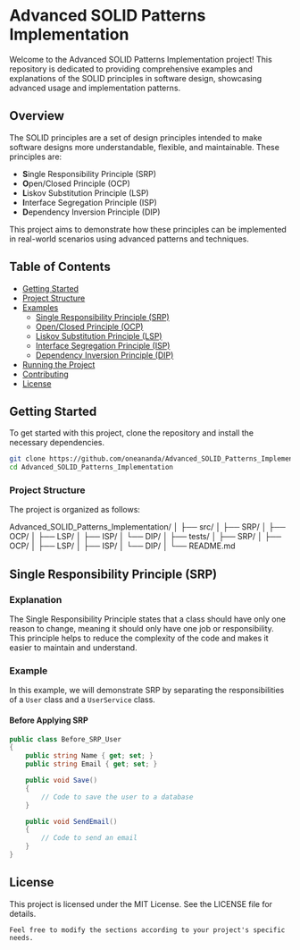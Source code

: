 ﻿# Advanced SOLID Patterns Implementation

Welcome to the Advanced SOLID Patterns Implementation project! This repository is dedicated to providing comprehensive examples and explanations of the SOLID principles in software design, showcasing advanced usage and implementation patterns.

## Overview

The SOLID principles are a set of design principles intended to make software designs more understandable, flexible, and maintainable. These principles are:

- **S**ingle Responsibility Principle (SRP)
- **O**pen/Closed Principle (OCP)
- **L**iskov Substitution Principle (LSP)
- **I**nterface Segregation Principle (ISP)
- **D**ependency Inversion Principle (DIP)

This project aims to demonstrate how these principles can be implemented in real-world scenarios using advanced patterns and techniques.

## Table of Contents

- [Getting Started](#getting-started)
- [Project Structure](#project-structure)
- [Examples](#examples)
  - [Single Responsibility Principle (SRP)](#single-responsibility-principle-srp)
  - [Open/Closed Principle (OCP)](#openclosed-principle-ocp)
  - [Liskov Substitution Principle (LSP)](#liskov-substitution-principle-lsp)
  - [Interface Segregation Principle (ISP)](#interface-segregation-principle-isp)
  - [Dependency Inversion Principle (DIP)](#dependency-inversion-principle-dip)
- [Running the Project](#running-the-project)
- [Contributing](#contributing)
- [License](#license)

## Getting Started

To get started with this project, clone the repository and install the necessary dependencies.

```bash
git clone https://github.com/oneananda/Advanced_SOLID_Patterns_Implementation.git
cd Advanced_SOLID_Patterns_Implementation
```

### Project Structure

The project is organized as follows:

Advanced_SOLID_Patterns_Implementation/
│
├── src/
│   ├── SRP/
│   ├── OCP/
│   ├── LSP/
│   ├── ISP/
│   └── DIP/
│
├── tests/
│   ├── SRP/
│   ├── OCP/
│   ├── LSP/
│   ├── ISP/
│   └── DIP/
│
└── README.md

## Single Responsibility Principle (SRP)

### Explanation

The Single Responsibility Principle states that a class should have only one reason to change, meaning it should only have one job or responsibility. This principle helps to reduce the complexity of the code and makes it easier to maintain and understand.

### Example

In this example, we will demonstrate SRP by separating the responsibilities of a `User` class and a `UserService` class.

#### Before Applying SRP

```csharp
public class Before_SRP_User
{
    public string Name { get; set; }
    public string Email { get; set; }

    public void Save()
    {
        // Code to save the user to a database
    }

    public void SendEmail()
    {
        // Code to send an email
    }
}
```


## License
This project is licensed under the MIT License. See the LICENSE file for details.

```
Feel free to modify the sections according to your project's specific needs.
```

